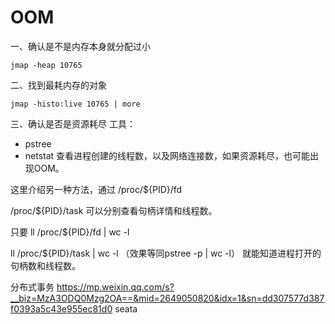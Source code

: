 # OOM
一、确认是不是内存本身就分配过小
```
jmap -heap 10765
```
二、找到最耗内存的对象
```
jmap -histo:live 10765 | more
```
三、确认是否是资源耗尽
工具：
- pstree
- netstat
查看进程创建的线程数，以及网络连接数，如果资源耗尽，也可能出现OOM。

这里介绍另一种方法，通过
/proc/${PID}/fd

/proc/${PID}/task
可以分别查看句柄详情和线程数。

只要
ll /proc/${PID}/fd | wc -l

ll /proc/${PID}/task | wc -l （效果等同pstree -p | wc -l）
就能知道进程打开的句柄数和线程数。


分布式事务
https://mp.weixin.qq.com/s?__biz=MzA3ODQ0Mzg2OA==&mid=2649050820&idx=1&sn=dd307577d387f0393a5c43e955ec81d0
seata